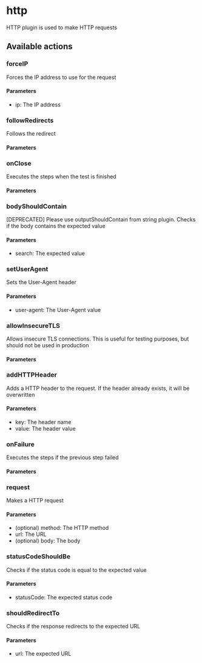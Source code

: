 # http
HTTP plugin is used to make HTTP requests
## Available actions
### forceIP
Forces the IP address to use for the request
#### Parameters
- ip: The IP address
### followRedirects
Follows the redirect
#### Parameters
### onClose
Executes the steps when the test is finished
#### Parameters
### bodyShouldContain
[DEPRECATED] Please use outputShouldContain from string plugin. Checks if the body contains the expected value
#### Parameters
- search: The expected value
### setUserAgent
Sets the User-Agent header
#### Parameters
- user-agent: The User-Agent value
### allowInsecureTLS
Allows insecure TLS connections. This is useful for testing purposes, but should not be used in production
#### Parameters
### addHTTPHeader
Adds a HTTP header to the request. If the header already exists, it will be overwritten
#### Parameters
- key: The header name
- value: The header value
### onFailure
Executes the steps if the previous step failed
#### Parameters
### request
Makes a HTTP request
#### Parameters
-  (optional) method: The HTTP method
- url: The URL
-  (optional) body: The body
### statusCodeShouldBe
Checks if the status code is equal to the expected value
#### Parameters
- statusCode: The expected status code
### shouldRedirectTo
Checks if the response redirects to the expected URL
#### Parameters
- url: The expected URL
